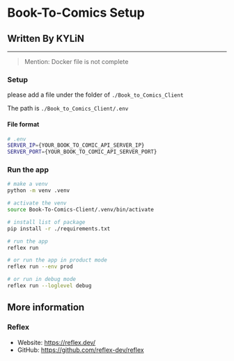# Book-To-Comics Setup
## Written By KYLiN

---
> Mention: Docker file is not complete
### Setup
please add a file under the folder of `./Book_to_Comics_Client`

The path is `./Book_to_Comics_Client/.env`

#### File format

```sh
# .env
SERVER_IP={YOUR_BOOK_TO_COMIC_API_SERVER_IP}
SERVER_PORT={YOUR_BOOK_TO_COMIC_API_SERVER_PORT}
```


### Run the app
```sh
# make a venv
python -m venv .venv

# activate the venv
source Book-To-Comics-Client/.venv/bin/activate

# install list of package
pip install -r ./requirements.txt

# run the app
reflex run 

# or run the app in product mode
reflex run --env prod

# or run in debug mode
reflex run --loglevel debug
``` 
## More information
### Reflex
- Website: https://reflex.dev/
- GitHub: https://github.com/reflex-dev/reflex
